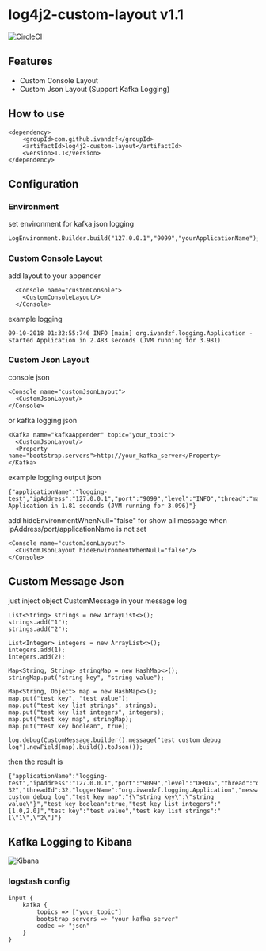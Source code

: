 # log4j2-custom-layout v1.1
[![CircleCI](https://circleci.com/gh/ivandzf/log4j2-custom-layout.svg?style=svg)](https://circleci.com/gh/ivandzf/log4j2-custom-layout)

## Features
* Custom Console Layout
* Custom Json Layout (Support Kafka Logging)

## How to use 
```
<dependency>
    <groupId>com.github.ivandzf</groupId>
    <artifactId>log4j2-custom-layout</artifactId>
    <version>1.1</version>
</dependency>
```

## Configuration
### Environment
set environment for kafka json logging
```
LogEnvironment.Builder.build("127.0.0.1","9099","yourApplicationName");
```
### Custom Console Layout
add layout to your appender
```
  <Console name="customConsole">
    <CustomConsoleLayout/>
  </Console>
```
example logging
```
09-10-2018 01:32:55:746 INFO [main] org.ivandzf.logging.Application - Started Application in 2.483 seconds (JVM running for 3.981)
```
### Custom Json Layout
console json
```
<Console name="customJsonLayout">
  <CustomJsonLayout/>
</Console>
```
or kafka logging json
```
<Kafka name="kafkaAppender" topic="your_topic">
  <CustomJsonLayout/>
  <Property name="bootstrap.servers">http://your_kafka_server</Property>
</Kafka>
```
example logging output json
```
{"applicationName":"logging-test","ipAddress":"127.0.0.1","port":"9099","level":"INFO","thread":"main","threadId":1,"loggerName":"org.ivandzf.logging.Application","message":"Started Application in 1.81 seconds (JVM running for 3.096)"}
```
add hideEnvironmentWhenNull="false" for show all message when ipAddress/port/applicationName is not set
```
<Console name="customJsonLayout">
  <CustomJsonLayout hideEnvironmentWhenNull="false"/>
</Console>
```

## Custom Message Json
just inject object CustomMessage in your message log
```
List<String> strings = new ArrayList<>();
strings.add("1");
strings.add("2");

List<Integer> integers = new ArrayList<>();
integers.add(1);
integers.add(2);

Map<String, String> stringMap = new HashMap<>();
stringMap.put("string key", "string value");

Map<String, Object> map = new HashMap<>();
map.put("test key", "test value");
map.put("test key list strings", strings);
map.put("test key list integers", integers);
map.put("test key map", stringMap);
map.put("test key boolean", true);

log.debug(CustomMessage.builder().message("test custom debug log").newField(map).build().toJson());
```
then the result is
```
{"applicationName":"logging-test","ipAddress":"127.0.0.1","port":"9099","level":"DEBUG","thread":"qtp1688150025-32","threadId":32,"loggerName":"org.ivandzf.logging.Application","message":"test custom debug log","test key map":"{\"string key\":\"string value\"}","test key boolean":true,"test key list integers":"[1.0,2.0]","test key":"test value","test key list strings":"[\"1\",\"2\"]"}
```

## Kafka Logging to Kibana
![Kibana](https://github.com/ivandzf/log4j2-custom-layout/blob/master/img/kibana-result.png)

### logstash config
```
input {
	kafka { 
        topics => ["your_topic"] 
        bootstrap_servers => "your_kafka_server"
        codec => "json" 
    }
}
```